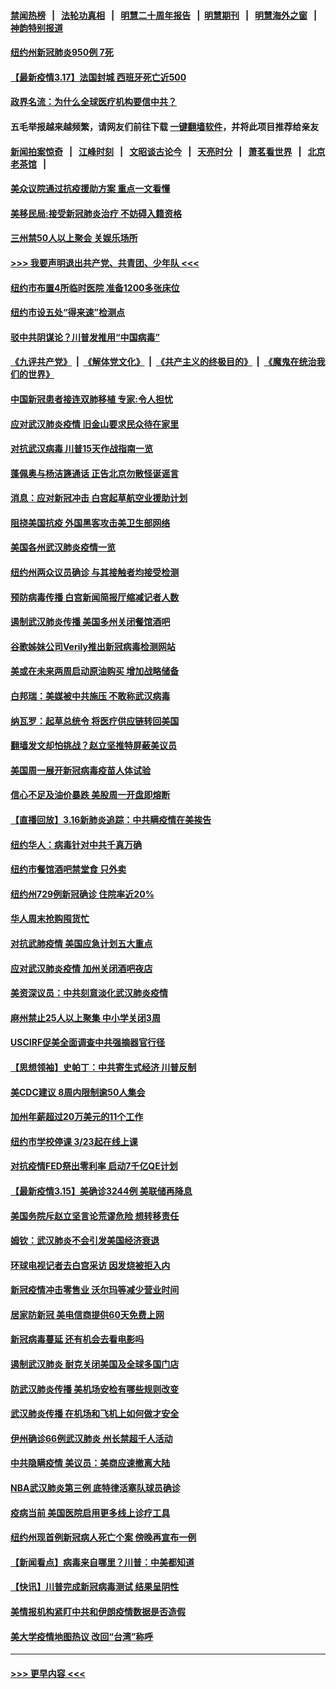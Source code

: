 #### [禁闻热榜](热点新闻.md?=0)  &nbsp;&nbsp;|&nbsp;&nbsp; [法轮功真相](https://github.com/gfw-breaker/truth/blob/master/README.md?=0) &nbsp;&nbsp;|&nbsp;&nbsp; [明慧二十周年报告](https://github.com/gfw-breaker/mh-reports/blob/master/README.md?=0) &nbsp;&nbsp;|&nbsp;&nbsp;[明慧期刊](https://github.com/gfw-breaker/mh-qikan) &nbsp;&nbsp;|&nbsp;&nbsp; [明慧海外之窗](https://github.com/gfw-breaker/mh-news/blob/master/README.md?=0) &nbsp;&nbsp;|&nbsp;&nbsp; [神韵特别报道](https://github.com/gfw-breaker/mh-news/blob/master/shenyun.md?=0)
#### [纽约州新冠肺炎950例 7死](../pages/nsc412/n11946095.md?t=03172231) 
#### [【最新疫情3.17】法国封城 西班牙死亡近500](../pages/nsc412/n11945621.md?t=03172231) 
#### [政界名流：为什么全球医疗机构要信中共？](../pages/nsc412/n11945479.md?t=03172231) 
#### 五毛举报越来越频繁，请网友们前往下载 [一键翻墙软件](https://github.com/gfw-breaker/ssr-accounts)，并将此项目推荐给亲友
#### [新闻拍案惊奇](https://github.com/gfw-breaker/banned-news/blob/master/pages/link4.md) &nbsp;&nbsp;|&nbsp;&nbsp; [江峰时刻](https://github.com/gfw-breaker/banned-news/blob/master/pages/link4.md) &nbsp;&nbsp;|&nbsp;&nbsp; [文昭谈古论今](https://github.com/gfw-breaker/banned-news/blob/master/pages/link4.md) &nbsp;&nbsp;|&nbsp;&nbsp; [天亮时分](https://github.com/gfw-breaker/banned-news/blob/master/pages/link4.md) &nbsp;&nbsp;|&nbsp;&nbsp; [萧茗看世界](https://github.com/gfw-breaker/banned-news/blob/master/pages/link4.md) &nbsp;&nbsp;|&nbsp;&nbsp; [北京老茶馆](https://github.com/gfw-breaker/banned-news/blob/master/pages/link4.md) &nbsp;&nbsp;|&nbsp;&nbsp; 
#### [美众议院通过抗疫援助方案 重点一文看懂](../pages/nsc412/n11945750.md?t=03172231) 
#### [美移民局:接受新冠肺炎治疗 不妨碍入籍资格](../pages/nsc412/n11946121.md?t=03172231) 
#### [三州禁50人以上聚会  关娱乐场所](../pages/nsc412/n11946100.md?t=03172231) 
#### [>>> 我要声明退出共产党、共青团、少年队 <<<](https://github.com/begood0513/goodnews/blob/master/quit/letter.md) 
#### [纽约市布置4所临时医院 准备1200多张床位](../pages/nsc412/n11946092.md?t=03172231) 
#### [纽约市设五处“得来速”检测点](../pages/nsc412/n11946087.md?t=03172231) 
#### [驳中共阴谋论？川普发推用“中国病毒”](../pages/nsc412/n11945945.md?t=03172231) 
#### [《九评共产党》](https://github.com/begood0513/9ping.md/blob/master/README.md) &nbsp;|&nbsp; [《解体党文化》](../../../../jtdwh.md/blob/master/README.md)  &nbsp;|&nbsp; [《共产主义的终极目的》](../../../../gczydzjmd.md/blob/master/README.md) &nbsp;|&nbsp; [《魔鬼在统治我们的世界》](../../../../mgztzwmdsj.md/blob/master/README.md) 
#### [中国新冠患者接连双肺移植 专家:令人担忧](../pages/nsc412/n11945516.md?t=03172231) 
#### [应对武汉肺炎疫情 旧金山要求民众待在家里](../pages/nsc412/n11945757.md?t=03172231) 
#### [对抗武汉病毒 川普15天作战指南一览](../pages/nsc412/n11945503.md?t=03172231) 
#### [蓬佩奥与杨洁篪通话 正告北京勿散怪诞谣言](../pages/nsc412/n11945291.md?t=03172231) 
#### [消息：应对新冠冲击 白宫起草航空业援助计划](../pages/nsc412/n11945237.md?t=03172231) 
#### [阻挠美国抗疫 外国黑客攻击美卫生部网络](../pages/nsc412/n11945190.md?t=03172231) 
#### [美国各州武汉肺炎疫情一览](../pages/nsc412/n11944066.md?t=03172231) 
#### [纽约州两众议员确诊 与其接触者均接受检测](../pages/nsc412/n11944930.md?t=03172231) 
#### [预防病毒传播 白宫新闻简报厅缩减记者人数](../pages/nsc412/n11945023.md?t=03172231) 
#### [遏制武汉肺炎传播 美国多州关闭餐馆酒吧](../pages/nsc412/n11944857.md?t=03172231) 
#### [谷歌姊妹公司Verily推出新冠病毒检测网站](../pages/nsc412/n11945017.md?t=03172231) 
#### [美或在未来两周启动原油购买 增加战略储备](../pages/nsc412/n11944956.md?t=03172231) 
#### [白邦瑞：美媒被中共施压 不敢称武汉病毒](../pages/nsc412/n11944815.md?t=03172231) 
#### [纳瓦罗：起草总统令 将医疗供应链转回美国](../pages/nsc412/n11944808.md?t=03172231) 
#### [翻墙发文却怕挑战？赵立坚推特屏蔽美议员](../pages/nsc412/n11944758.md?t=03172231) 
#### [美国周一展开新冠病毒疫苗人体试验](../pages/nsc412/n11944761.md?t=03172231) 
#### [信心不足及油价暴跌 美股周一开盘即熔断](../pages/nsc412/n11944728.md?t=03172231) 
#### [【直播回放】3.16新肺炎追踪：中共瞒疫情在美挨告](../pages/nsc412/n11944429.md?t=03172231) 
#### [纽约华人：病毒针对中共千真万确](../pages/nsc412/n11942905.md?t=03172231) 
#### [纽约市餐馆酒吧禁堂食  只外卖](../pages/nsc412/n11943729.md?t=03172231) 
#### [纽约州729例新冠确诊  住院率近20%](../pages/nsc412/n11943724.md?t=03172231) 
#### [华人周末抢购囤货忙](../pages/nsc412/n11943687.md?t=03172231) 
#### [对抗武肺疫情 美国应急计划五大重点](../pages/nsc412/n11943193.md?t=03172231) 
#### [应对武汉肺炎疫情 加州关闭酒吧夜店](../pages/nsc412/n11943540.md?t=03172231) 
#### [美资深议员：中共刻意淡化武汉肺炎疫情](../pages/nsc412/n11943061.md?t=03172231) 
#### [麻州禁止25人以上聚集   中小学关闭3周](../pages/nsc412/n11943154.md?t=03172231) 
#### [USCIRF促美全面调查中共强摘器官行径](../pages/nsc412/n11942904.md?t=03172231) 
#### [【思想领袖】史帕丁：中共寄生式经济 川普反制](../pages/nsc412/n11805341.md?t=03172231) 
#### [美CDC建议 8周内限制逾50人集会](../pages/nsc412/n11942944.md?t=03172231) 
#### [加州年薪超过20万美元的11个工作](../pages/nsc412/n11919113.md?t=03172231) 
#### [纽约市学校停课   3/23起在线上课](../pages/nsc412/n11942804.md?t=03172231) 
#### [对抗疫情FED祭出零利率 启动7千亿QE计划](../pages/nsc412/n11942782.md?t=03172231) 
#### [【最新疫情3.15】美确诊3244例 美联储再降息](../pages/nsc412/n11940988.md?t=03172231) 
#### [美国务院斥赵立坚言论荒谬危险 想转移责任](../pages/nsc412/n11942518.md?t=03172231) 
#### [姆钦：武汉肺炎不会引发美国经济衰退](../pages/nsc412/n11942530.md?t=03172231) 
#### [环球电视记者去白宫采访 因发烧被拒入内](../pages/nsc412/n11942516.md?t=03172231) 
#### [新冠疫情冲击零售业 沃尔玛等减少营业时间](../pages/nsc412/n11942454.md?t=03172231) 
#### [居家防新冠 美电信商提供60天免费上网](../pages/nsc412/n11942457.md?t=03172231) 
#### [新冠病毒蔓延 还有机会去看电影吗](../pages/nsc412/n11942385.md?t=03172231) 
#### [遏制武汉肺炎 耐克关闭美国及全球多国门店](../pages/nsc412/n11942366.md?t=03172231) 
#### [防武汉肺炎传播 美机场安检有哪些规则改变](../pages/nsc412/n11939497.md?t=03172231) 
#### [武汉肺炎传播 在机场和飞机上如何做才安全](../pages/nsc412/n11928171.md?t=03172231) 
#### [伊州确诊66例武汉肺炎 州长禁超千人活动](../pages/nsc412/n11941564.md?t=03172231) 
#### [中共隐瞒疫情 美议员：美商应速撤离大陆](../pages/nsc412/n11941407.md?t=03172231) 
#### [NBA武汉肺炎第三例 底特律活塞队球员确诊](../pages/nsc412/n11941282.md?t=03172231) 
#### [疫病当前 美国医院启用更多线上诊疗工具](../pages/nsc412/n11941300.md?t=03172231) 
#### [纽约州现首例新冠病人死亡个案  傍晚再宣布一例](../pages/nsc412/n11941340.md?t=03172231) 
#### [【新闻看点】病毒来自哪里？川普：中美都知道](../pages/nsc412/n11940769.md?t=03172231) 
#### [【快讯】川普完成新冠病毒测试 结果呈阴性](../pages/nsc412/n11941045.md?t=03172231) 
#### [美情报机构紧盯中共和伊朗疫情数据是否造假](../pages/nsc412/n11940875.md?t=03172231) 
#### [美大学疫情地图热议 改回“台湾”称呼](../pages/nsc412/n11940365.md?t=03172231) 

----
#### [ >>> 更早内容 <<< ](../indexes/nsc412-earlier.md)
